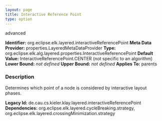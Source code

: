 ```yaml
---
layout: page
title: Interactive Reference Point
type: option
---
```

advanced

**Identifier:** org.eclipse.elk.layered.interactiveReferencePoint
**Meta Data Provider:** properties.LayeredMetaDataProvider
**Type:** org.eclipse.elk.alg.layered.properties.InteractiveReferencePoint
**Default Value:**  InteractiveReferencePoint.CENTER  (not specific to an algorithm)
**Lower Bound:** *not defined*
**Upper Bound:** *not defined*
**Applies To:** parents

### Description
Determines which point of a node is considered by interactive layout phases.

**Legacy Id:** de.cau.cs.kieler.klay.layered.interactiveReferencePoint
**Dependencies:** org.eclipse.elk.layered.cycleBreaking.strategy, org.eclipse.elk.layered.crossingMinimization.strategy

